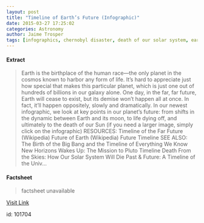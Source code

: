 ```yaml
---
layout: post
title: "Timeline of Earth’s Future (Infographic)"
date: 2015-03-27 17:25:02
categories: Astronomy
author: Jaime Trosper
tags: [infographics, chernobyl disaster, death of our solar system, earth, infographic, pangea, science, space, sun, timeline, universe]
---
```



#### Extract
>Earth is the birthplace of the human race—the only planet in the cosmos known to harbor any form of life. It&#8217;s hard to appreciate just how special that makes this particular planet, which is just one out of hundreds of billions in our galaxy alone. One day, in the far, far future, Earth will cease to exist, but its demise won&#8217;t happen all at once. In fact, it&#8217;ll happen oppositely, slowly and dramatically. In our newest infographic, we look at key points in our planet&#8217;s future: from shifts in the dynamic between Earth and its moon, to life dying off, and ultimately to the death of our Sun (if you need a larger image, simply click on the infographic) RESOURCES: Timeline of the Far Future (Wikipedia) Future of Earth (Wikipedia) Future Timeline SEE ALSO: The Birth of the Big Bang and the Timeline of Everything We Know New Horizons Wakes Up: The Mission to Pluto Timeline Death From the Skies: How Our Solar System Will Die Past &amp; Future: A Timeline of the Univ...

#### Factsheet
>factsheet unavailable

[Visit Link](http://www.fromquarkstoquasars.com/timeline-earths-future-infographic/)

id:  101704
